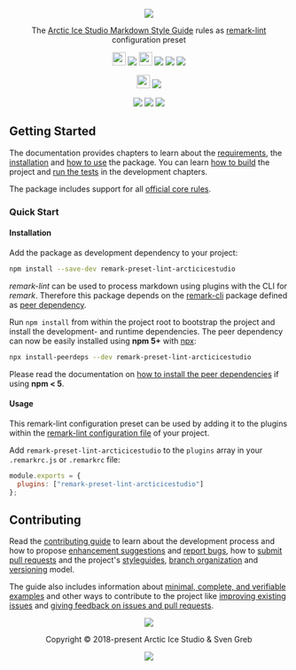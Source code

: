 <p align="center"><img src="https://rawgit.com/arcticicestudio/remark-preset-lint-arcticicestudio/develop/assets/remark-preset-lint-arcticicestudio-banner-typography.svg"/></p>

<p align="center">The <a href="https://arcticicestudio.github.io/styleguide-markdown">Arctic Ice Studio Markdown Style Guide</a> rules as <a href="https://github.com/remarkjs/remark-lint">remark-lint</a> configuration preset</p>

<p align="center"><img src="https://assets-cdn.github.com/favicon.ico" width=24 height=24/> <a href="https://github.com/arcticicestudio/remark-preset-lint-arcticicestudio/releases/latest"><img src="https://img.shields.io/github/release/arcticicestudio/remark-preset-lint-arcticicestudio.svg?style=flat-square"/></a> <img src="https://www.npmjs.com/static/images/touch-icons/favicon-32x32.png" width=24 height=24/> <a href="https://www.npmjs.com/package/remark-preset-lint-arcticicestudio"><img src="https://img.shields.io/npm/v/remark-preset-lint-arcticicestudio.svg?style=flat-square"/></a> <a href="https://www.npmjs.com/package/remark-preset-lint-arcticicestudio"><img src="https://img.shields.io/npm/dt/remark-preset-lint-arcticicestudio.svg?style=flat-square"/></a> <a href="https://www.npmjs.com/package/remark-preset-lint-arcticicestudio"><img src="https://img.shields.io/npm/dm/remark-preset-lint-arcticicestudio.svg?style=flat-square"/></a></p>

<p align="center"><img src="https://circleci.com/favicon.ico" width=24 height=24/> <a href="https://circleci.com/gh/arcticicestudio/remark-preset-lint-arcticicestudio"><img src="https://img.shields.io/circleci/project/github/arcticicestudio/remark-preset-lint-arcticicestudio/develop.svg?style=flat-square"/></a></p>

<p align="center"><a href="https://arcticicestudio.github.io/remark-preset-lint-arcticicestudio"><img src="https://img.shields.io/badge/Docs----5E81AC.svg?style=flat-square"/></a> <a href="https://github.com/arcticicestudio/remark-preset-lint-arcticicestudio/blob/develop/CHANGELOG.md#010"><img src="https://img.shields.io/badge/Changelog----5E81AC.svg?style=flat-square"/></a> <a href="https://github.com/arcticicestudio/styleguide-markdown"><img src="https://img.shields.io/badge/Markdown_Style_Guide-0.1.0-88C0D0.svg?style=flat-square&colorA=2E3440&logo=data%3Aimage%2Fsvg%2Bxml%3Bbase64%2CPHN2ZyB4bWxucz0iaHR0cDovL3d3dy53My5vcmcvMjAwMC9zdmciIHdpZHRoPSIzOSIgaGVpZ2h0PSIzOSIgdmlld0JveD0iMCAwIDM5IDM5Ij48cGF0aCBmaWxsPSJub25lIiBzdHJva2U9IiNEOERFRTkiIHN0cm9rZS13aWR0aD0iMyIgc3Ryb2tlLW1pdGVybGltaXQ9IjEwIiBkPSJNMS41IDEuNWgzNnYzNmgtMzZ6Ii8%2BPHBhdGggZmlsbD0iI0Q4REVFOSIgZD0iTTIwLjY4MyAyNS42NTVsNS44NzItMTMuNDhoLjU2Nmw1Ljg3MyAxMy40OGgtMS45OTZsLTQuMTU5LTEwLjA1Ni00LjE2MSAxMC4wNTZoLTEuOTk1em0tMi42OTYgMGwtMTMuNDgtNS44NzJ2LS41NjZsMTMuNDgtNS44NzJ2MS45OTVMNy45MzEgMTkuNWwxMC4wNTYgNC4xNnoiLz48L3N2Zz4%3D"/></a></p>

## Getting Started

The documentation provides chapters to learn about the [requirements][ghio-docs-getting-started-requirements], the [installation][ghio-docs-getting-started-installation] and [how to use][ghio-docs-getting-started-usage] the package. You can learn [how to build][ghio-docs-dev-building] the project and [run the tests][ghio-docs-dev-testing] in the development chapters.

The package includes support for all [official core rules][remark-lint-gh-doc-rules].

### Quick Start

#### Installation

Add the package as development dependency to your project:

```sh
npm install --save-dev remark-preset-lint-arcticicestudio
```

*remark-lint* can be used to process markdown using plugins with the CLI for *remark*. Therefore this package depends on the [remark-cli][npm-remark-cli] package defined as [peer dependency][nodejs-blog-peerdeps].

Run `npm install` from within the project root to bootstrap the project and install the development- and runtime dependencies. The peer dependency can now be easily installed using **npm 5+** with [npx][npm-npx]:

```sh
npx install-peerdeps --dev remark-preset-lint-arcticicestudio
```

Please read the documentation on [how to install the peer dependencies][ghio-docs-getting-started-installation-peer_deps] if using **npm < 5**.

#### Usage

This remark-lint configuration preset can be used by adding it to the plugins within the [remark-lint configuration file][remark-lint-doc-conf] of your project.

Add `remark-preset-lint-arcticicestudio` to the `plugins` array in your `.remarkrc.js` or `.remarkrc` file:

```js
module.exports = {
  plugins: ["remark-preset-lint-arcticicestudio"]
};
```

## Contributing

Read the [contributing guide][ghio-docs-dev-contributing] to learn about the development process and how to propose [enhancement suggestions][ghio-docs-dev-contributing-enhancements] and [report bugs][ghio-docs-dev-contributing-bug-reports], how to [submit pull requests][ghio-docs-dev-contributing-pr] and the project's [styleguides][ghio-docs-dev-contributing-styleguides], [branch organization][ghio-docs-dev-contributing-branch-org] and [versioning][ghio-docs-dev-contributing-versioning] model.

The guide also includes information about [minimal, complete, and verifiable examples][ghio-docs-dev-contributing-mcve] and other ways to contribute to the project like [improving existing issues][ghio-docs-dev-contributing-other-improve-issues] and [giving feedback on issues and pull requests][ghio-docs-dev-contributing-other-feedback].

<p align="center"><img src="https://cdn.rawgit.com/arcticicestudio/nord/develop/assets/banner-footer-mountains.svg" /></p>

<p align="center">Copyright &copy; 2018-present Arctic Ice Studio & Sven Greb</p>

<p align="center"><a href="https://github.com/arcticicestudio/remark-preset-lint-arcticicestudio/blob/develop/LICENSE.md"><img src="https://img.shields.io/badge/License-MIT-5E81AC.svg?style=flat-square"/></a></p>

[ghio-docs-dev-building]: https://arcticicestudio.github.io/remark-preset-lint-arcticicestudio/development/building.html
[ghio-docs-dev-contributing]: https://arcticicestudio.github.io/remark-preset-lint-arcticicestudio/development/contributing.html
[ghio-docs-dev-contributing-branch-org]: https://arcticicestudio.github.io/remark-preset-lint-arcticicestudio/development/contributing.html#branch-organization
[ghio-docs-dev-contributing-bug-reports]: https://arcticicestudio.github.io/remark-preset-lint-arcticicestudio/development/contributing.html#bug-reports
[ghio-docs-dev-contributing-enhancements]: https://arcticicestudio.github.io/remark-preset-lint-arcticicestudio/development/contributing.html#enhancement-suggestions
[ghio-docs-dev-contributing-mcve]: https://arcticicestudio.github.io/remark-preset-lint-arcticicestudio/development/contributing.html#mcve
[ghio-docs-dev-contributing-other-feedback]: https://arcticicestudio.github.io/remark-preset-lint-arcticicestudio/development/contributing.html#give-feedback-on-issues-and-pull-requests
[ghio-docs-dev-contributing-other-improve-issues]: https://arcticicestudio.github.io/remark-preset-lint-arcticicestudio/development/contributing.html#improve-issues
[ghio-docs-dev-contributing-pr]: https://arcticicestudio.github.io/remark-preset-lint-arcticicestudio/development/contributing.html#pull-requests
[ghio-docs-dev-contributing-styleguides]: https://arcticicestudio.github.io/remark-preset-lint-arcticicestudio/development/contributing.html#styleguides
[ghio-docs-dev-contributing-versioning]: https://arcticicestudio.github.io/remark-preset-lint-arcticicestudio/development/contributing.html#versioning
[ghio-docs-dev-testing]: https://arcticicestudio.github.io/remark-preset-lint-arcticicestudio/development/testing.html
[ghio-docs-getting-started-installation]: https://arcticicestudio.github.io/remark-preset-lint-arcticicestudio/getting-started/installation.html
[ghio-docs-getting-started-installation-peer_deps]: https://arcticicestudio.github.io/remark-preset-lint-arcticicestudio/getting-started/installation.html
[ghio-docs-getting-started-requirements]: https://arcticicestudio.github.io/remark-preset-lint-arcticicestudio/development/requirements.html
[ghio-docs-getting-started-usage]: https://arcticicestudio.github.io/remark-preset-lint-arcticicestudio/getting-started/usage.html
[nodejs-blog-peerdeps]: https://nodejs.org/en/blog/npm/peer-dependencies
[npm-npx]: https://www.npmjs.com/package/npx
[npm-remark-cli]: https://www.npmjs.com/package/remark-cli
[remark-lint-doc-conf]: https://github.com/remarkjs/remark-lint#configuring-remark-lint
[remark-lint-gh-doc-rules]: https://github.com/remarkjs/remark-lint/blob/master/doc/rules.md#list-of-rules
